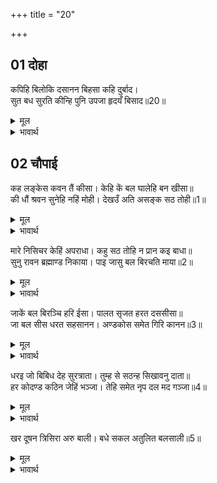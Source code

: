 +++
title = "20"

+++


## 01 दोहा
कपिहि बिलोकि दसानन बिहसा कहि दुर्बाद।  
सुत बध सुरति कीन्हि पुनि उपजा हृदयँ बिसाद॥20॥  

<details><summary>मूल</summary>

कपिहि बिलोकि दसानन बिहसा कहि दुर्बाद।  
सुत बध सुरति कीन्हि पुनि उपजा हृदयँ बिसाद॥20॥  
</details>

<details><summary>भावार्थ</summary>

हनुमान्‌जी को देखकर रावण दुर्वचन कहता हुआ खूब हँसा। फिर पुत्र वध का स्मरण किया तो उसके हृदय में विषाद उत्पन्न हो गया॥20॥  
</details>





## 02 चौपाई
कह लङ्केस कवन तैं कीसा। केहि कें बल घालेहि बन खीसा॥  
की धौं श्रवन सुनेहि नहिं मोही। देखउँ अति असङ्क सठ तोही॥1॥  

<details><summary>मूल</summary>

कह लङ्केस कवन तैं कीसा। केहि कें बल घालेहि बन खीसा॥  
की धौं श्रवन सुनेहि नहिं मोही। देखउँ अति असङ्क सठ तोही॥1॥  
</details>

<details><summary>भावार्थ</summary>

लङ्कापति रावण ने कहा- रे वानर! तू कौन है? किसके बल पर तूने वन को उजाडकर नष्ट कर डाला? क्या तूने कभी मुझे (मेरा नाम और यश) कानों से नहीं सुना? रे शठ! मैं तुझे अत्यन्त निःशङ्ख देख रहा हूँ॥1॥  
</details>

मारे निसिचर केहिं अपराधा। कहु सठ तोहि न प्रान कइ बाधा॥  
सुनु रावन ब्रह्माण्ड निकाया। पाइ जासु बल बिरचति माया॥2॥  

<details><summary>मूल</summary>

मारे निसिचर केहिं अपराधा। कहु सठ तोहि न प्रान कइ बाधा॥  
सुनु रावन ब्रह्माण्ड निकाया। पाइ जासु बल बिरचति माया॥2॥  
</details>

<details><summary>भावार्थ</summary>

तूने किस अपराध से राक्षसों को मारा? रे मूर्ख! बता, क्या तुझे प्राण जाने का भय नहीं है? (हनुमान्‌जी ने कहा-) हे रावण! सुन, जिनका बल पाकर माया सम्पूर्ण ब्रह्माण्डों के समूहों की रचना करती है,॥2॥  
</details>

जाकें बल बिरञ्चि हरि ईसा। पालत सृजत हरत दससीसा॥  
जा बल सीस धरत सहसानन। अण्डकोस समेत गिरि कानन॥3॥  

<details><summary>मूल</summary>

जाकें बल बिरञ्चि हरि ईसा। पालत सृजत हरत दससीसा॥  
जा बल सीस धरत सहसानन। अण्डकोस समेत गिरि कानन॥3॥  
</details>

<details><summary>भावार्थ</summary>

जिनके बल से हे दशशीश! ब्रह्मा, विष्णु, महेश (क्रमशः) सृष्टि का सृजन, पालन और संहार करते हैं, जिनके बल से सहस्रमुख (फणों) वाले शेषजी पर्वत और वनसहित समस्त ब्रह्माण्ड को सिर पर धारण करते हैं,॥3॥  
</details>

धरइ जो बिबिध देह सुरत्राता। तुम्ह से सठन्ह सिखावनु दाता॥  
हर कोदण्ड कठिन जेहिं भञ्जा। तेहि समेत नृप दल मद गञ्जा॥4॥  

<details><summary>मूल</summary>

धरइ जो बिबिध देह सुरत्राता। तुम्ह से सठन्ह सिखावनु दाता॥  
हर कोदण्ड कठिन जेहिं भञ्जा। तेहि समेत नृप दल मद गञ्जा॥4॥  
</details>

<details><summary>भावार्थ</summary>

जो देवताओं की रक्षा के लिए नाना प्रकार की देह धारण करते हैं और जो तुम्हारे जैसे मूर्खों को शिक्षा देने वाले हैं, जिन्होन्ने शिवजी के कठोर धनुष को तोड डाला और उसी के साथ राजाओं के समूह का गर्व चूर्ण कर दिया॥4॥  
</details>

खर दूषन त्रिसिरा अरु बाली। बधे सकल अतुलित बलसाली॥5॥  

<details><summary>मूल</summary>

खर दूषन त्रिसिरा अरु बाली। बधे सकल अतुलित बलसाली॥5॥  
</details>

<details><summary>भावार्थ</summary>

जिन्होन्ने खर, दूषण, त्रिशिरा और बालि को मार डाला, जो सब के सब अतुलनीय बलवान्‌ थे,॥5॥  
</details>

